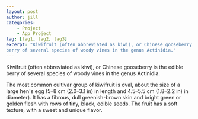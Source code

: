 ```yaml
---
layout: post
author: jill
categories:
    - Project
    - App Project
tag: [tag1, tag2, tag3]
excerpt: "Kiwifruit (often abbreviated as kiwi), or Chinese gooseberry is the edible
berry of several species of woody vines in the genus Actinidia."
---
```

Kiwifruit (often abbreviated as kiwi), or Chinese gooseberry is the edible
berry of several species of woody vines in the genus Actinidia.

The most common cultivar group of kiwifruit is oval, about the size of a large
hen's egg (5–8 cm (2.0–3.1 in) in length and 4.5–5.5 cm (1.8–2.2 in) in
diameter). It has a fibrous, dull greenish-brown skin and bright green or
golden flesh with rows of tiny, black, edible seeds. The fruit has a soft
texture, with a sweet and unique flavor.